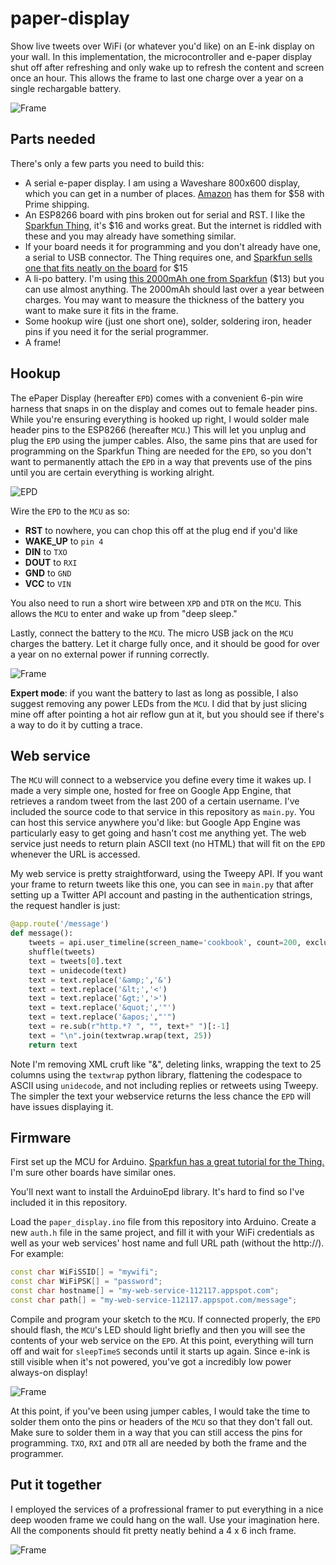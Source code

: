 # paper-display

Show live tweets over WiFi (or whatever you'd like) on an E-ink display on your wall. In this implementation, the microcontroller and e-paper display shut off after refreshing and only wake up to refresh the content and screen once an hour. This allows the frame to last one charge over a year on a single rechargable battery.

![Frame](https://github.com/bwhitman/paper-display/blob/master/images/IMG_2109.jpg?raw=true)

## Parts needed

There's only a few parts you need to build this:

* A serial e-paper display. I am using a Waveshare 800x600 display, which you can get in a number of places. [Amazon](https://www.amazon.com/Waveshare-4-3inch-e-Paper-Resolution-Electronic/dp/B00VV5IMN0/) has them for $58 with Prime shipping.
* An ESP8266 board with pins broken out for serial and RST. I like the [Sparkfun Thing](https://www.sparkfun.com/products/13231), it's $16 and works great. But the internet is riddled with these and you may already have something similar. 
* If your board needs it for programming and you don't already have one, a serial to USB connector. The Thing requires one, and [Sparkfun sells one that fits neatly on the board](https://www.sparkfun.com/products/9873) for $15
* A li-po battery. I'm using [this 2000mAh one from Sparkfun](https://www.sparkfun.com/products/8483) ($13) but you can use almost anything. The 2000mAh should last over a year between charges. You may want to measure the thickness of the battery you want to make sure it fits in the frame.
* Some hookup wire (just one short one), solder, soldering iron, header pins if you need it for the serial programmer.
* A frame!


## Hookup

The ePaper Display (hereafter `EPD`) comes with a convenient 6-pin wire harness that snaps in on the display and comes out to female header pins. While you're ensuring everything is hooked up right, I would solder male header pins to the ESP8266 (hereafter `MCU`.) This will let you unplug and plug the `EPD` using the jumper cables. Also, the same pins that are used for programming on the Sparkfun Thing are needed for the `EPD`, so you don't want to permanently attach the `EPD` in a way that prevents use of the pins until you are certain everything is working alright. 

![EPD](https://github.com/bwhitman/paper-display/blob/master/images/K9PSMkF.png?raw=true)

Wire the `EPD` to the `MCU` as so:

* **RST** to nowhere, you can chop this off at the plug end if you'd like
* **WAKE_UP** to `pin 4`
* **DIN** to `TXO`
* **DOUT** to `RXI`
* **GND** to `GND`
* **VCC** to `VIN`

You also need to run a short wire between `XPD` and `DTR` on the `MCU`. This allows the `MCU` to enter and wake up from "deep sleep."

Lastly, connect the battery to the `MCU`. The micro USB jack on the `MCU` charges the battery. Let it charge fully once, and it should be good for over a year on no external power if running correctly.

![Frame](https://github.com/bwhitman/paper-display/blob/master/images/IMG_1491.jpg?raw=true)

**Expert mode**: if you want the battery to last as long as possible, I also suggest removing any power LEDs from the `MCU`. I did that by just slicing mine off after pointing a hot air reflow gun at it, but you should see if there's a way to do it by cutting a trace. 

## Web service

The `MCU` will connect to a webservice you define every time it wakes up. I made a very simple one, hosted for free on Google App Engine, that retrieves a random tweet from the last 200 of a certain username. I've included the source code to that service in this repository as `main.py`. You can host this service anywhere you'd like: but Google App Engine was particularly easy to get going and hasn't cost me anything yet. The web service just needs to return plain ASCII text (no HTML) that will fit on the `EPD` whenever the URL is accessed. 

My web service is pretty straightforward, using the Tweepy API. If you want your frame to return tweets like this one, you can see in `main.py` that after setting up a Twitter API account and pasting in the authentication strings, the request handler is just:

```python
@app.route('/message')
def message():
	tweets = api.user_timeline(screen_name='cookbook', count=200, exclude_replies = True, include_rts = False)
	shuffle(tweets)
	text = tweets[0].text
	text = unidecode(text)
	text = text.replace('&amp;','&')
	text = text.replace('&lt;','<')
	text = text.replace('&gt;','>')
	text = text.replace('&quot;','"')
	text = text.replace('&apos;',"'")
	text = re.sub(r"http.*? ", "", text+" ")[:-1]
	text = "\n".join(textwrap.wrap(text, 25))
	return text
```

Note I'm removing XML cruft like "&amp;", deleting links, wrapping the text to 25 columns using the `textwrap` python library, flattening the codespace to ASCII using `unidecode`, and not including replies or retweets using Tweepy. The simpler the text your webservice returns the less chance the `EPD` will have issues displaying it.


## Firmware

First set up the MCU for Arduino. [Sparkfun has a great tutorial for the Thing.](https://learn.sparkfun.com/tutorials/esp8266-thing-hookup-guide/installing-the-esp8266-arduino-addon) I'm sure other boards have similar ones. 

You'll next want to install the ArduinoEpd library. It's hard to find so I've included it in this repository. 

Load the `paper_display.ino` file from this repository into Arduino. Create a new `auth.h` file in the same project, and fill it with your WiFi credentials as well as your web services' host name and full URL path (without the http://). For example:

```C++
const char WiFiSSID[] = "mywifi";
const char WiFiPSK[] = "password";
const char hostname[] = "my-web-service-112117.appspot.com";
const char path[] = "my-web-service-112117.appspot.com/message";
```

Compile and program your sketch to the `MCU`. If connected properly, the `EPD` should flash, the `MCU`'s LED should light briefly and then you will see the contents of your web service on the `EPD`. At this point, everything will turn off and wait for `sleepTimeS` seconds until it starts up again. Since e-ink is still visible when it's not powered, you've got a incredibly low power always-on display!

![Frame](https://github.com/bwhitman/paper-display/blob/master/images/IMG_2107.jpg?raw=true)

At this point, if you've been using jumper cables, I would take the time to solder them onto the pins or headers of the `MCU` so that they don't fall out. Make sure to solder them in a way that you can still access the pins for programming. `TXO`, `RXI` and `DTR` all are needed by both the frame and the programmer. 

## Put it together

I employed the services of a profressional framer to put everything in a nice deep wooden frame we could hang on the wall. Use your imagination here. All the components should fit pretty neatly behind a 4 x 6 inch frame.

![Frame](https://github.com/bwhitman/paper-display/blob/master/images/IMG_2104.jpg?raw=true)




